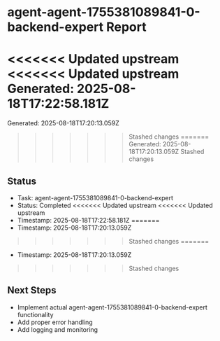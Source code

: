 # agent-agent-1755381089841-0-backend-expert Report

<<<<<<< Updated upstream
<<<<<<< Updated upstream
Generated: 2025-08-18T17:22:58.181Z
=======
Generated: 2025-08-18T17:20:13.059Z
>>>>>>> Stashed changes
=======
Generated: 2025-08-18T17:20:13.059Z
>>>>>>> Stashed changes

## Status
- Task: agent-agent-1755381089841-0-backend-expert
- Status: Completed
<<<<<<< Updated upstream
<<<<<<< Updated upstream
- Timestamp: 2025-08-18T17:22:58.181Z
=======
- Timestamp: 2025-08-18T17:20:13.059Z
>>>>>>> Stashed changes
=======
- Timestamp: 2025-08-18T17:20:13.059Z
>>>>>>> Stashed changes

## Next Steps
- Implement actual agent-agent-1755381089841-0-backend-expert functionality
- Add proper error handling
- Add logging and monitoring
